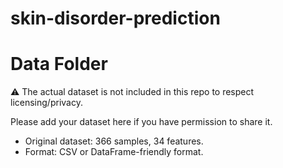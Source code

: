 # skin-disorder-prediction
# Data Folder

⚠️ The actual dataset is not included in this repo to respect licensing/privacy.

Please add your dataset here if you have permission to share it.

- Original dataset: 366 samples, 34 features.
- Format: CSV or DataFrame-friendly format.
